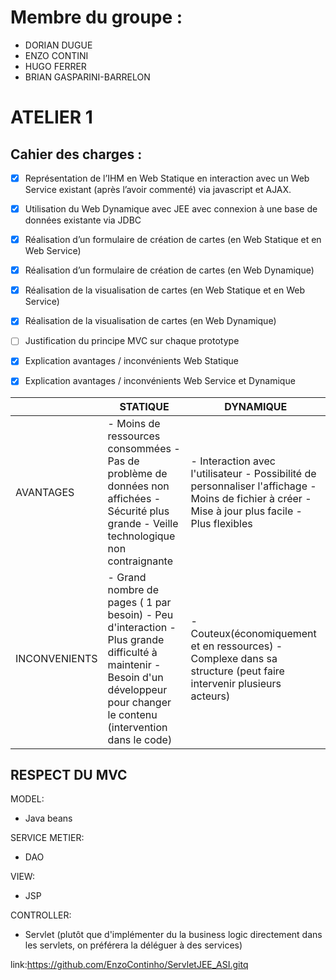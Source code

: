 # Membre du groupe : 
- DORIAN	DUGUE
- ENZO	CONTINI
- HUGO	FERRER
- BRIAN	GASPARINI-BARRELON

# ATELIER 1
## Cahier des charges :
- [X] Représentation de l’IHM en Web Statique en interaction avec un Web Service existant (après l’avoir commenté) via javascript et AJAX.
- [X] Utilisation du Web Dynamique avec JEE avec connexion à une base de données existante via JDBC
- [X] Réalisation d’un formulaire de création de cartes (en Web Statique et en Web Service)
- [X] Réalisation d’un formulaire de création de cartes (en Web Dynamique)
- [X] Réalisation de la visualisation de cartes (en Web Statique et en Web Service)
- [X] Réalisation de la visualisation de cartes (en Web Dynamique)
- [ ] Justification du principe MVC sur chaque prototype
- [X] Explication avantages / inconvénients Web Statique
- [X] Explication avantages / inconvénients Web Service et Dynamique




|               | STATIQUE                                                                                                                                                                       | DYNAMIQUE                                                                                                                                         |
|---------------|--------------------------------------------------------------------------------------------------------------------------------------------------------------------------------|---------------------------------------------------------------------------------------------------------------------------------------------------|
| AVANTAGES     | - Moins de ressources consommées - Pas de problème de données non affichées - Sécurité plus grande - Veille technologique non contraignante                                    | - Interaction avec l'utilisateur - Possibilité de personnaliser l'affichage - Moins de fichier à créer - Mise à jour plus facile - Plus flexibles |
| INCONVENIENTS | - Grand nombre de pages ( 1 par besoin) - Peu d'interaction - Plus grande difficulté à maintenir - Besoin d'un développeur pour changer le contenu (intervention dans le code) | - Couteux(économiquement et en ressources) - Complexe dans sa structure (peut faire intervenir plusieurs acteurs)                                 |

## RESPECT DU MVC  

MODEL:
- Java beans

SERVICE METIER:
- DAO

VIEW:  
- JSP
  
CONTROLLER:
- Servlet (plutôt que d'implémenter du la business logic directement dans les servlets, on préférera la déléguer à des services)

link:https://github.com/EnzoContinho/ServletJEE_ASI.gitq